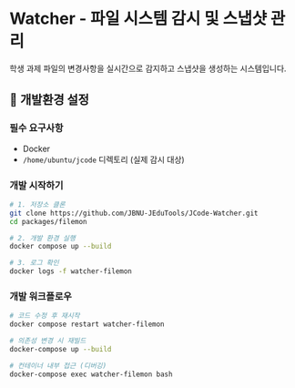 # Watcher - 파일 시스템 감시 및 스냅샷 관리

학생 과제 파일의 변경사항을 실시간으로 감지하고 스냅샷을 생성하는 시스템입니다.

## 🚀 개발환경 설정

### 필수 요구사항

- Docker
- `/home/ubuntu/jcode` 디렉토리 (실제 감시 대상)

### 개발 시작하기

```bash
# 1. 저장소 클론
git clone https://github.com/JBNU-JEduTools/JCode-Watcher.git
cd packages/filemon

# 2. 개발 환경 실행
docker compose up --build

# 3. 로그 확인
docker logs -f watcher-filemon
```

### 개발 워크플로우

```bash
# 코드 수정 후 재시작
docker compose restart watcher-filemon

# 의존성 변경 시 재빌드
docker-compose up --build

# 컨테이너 내부 접근 (디버깅)
docker-compose exec watcher-filemon bash
```
